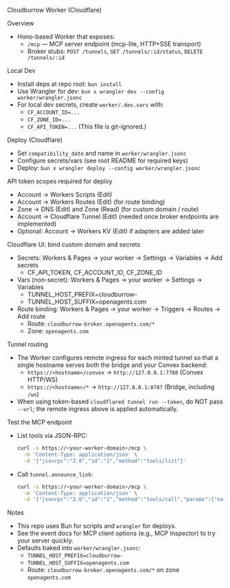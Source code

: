 Cloudburrow Worker (Cloudflare)

Overview
- Hono-based Worker that exposes:
  - `/mcp` — MCP server endpoint (mcp-lite, HTTP+SSE transport)
  - Broker stubs: `POST /tunnels`, `GET /tunnels/:id/status`, `DELETE /tunnels/:id`

Local Dev
- Install deps at repo root: `bun install`
- Use Wrangler for dev: `bun x wrangler dev --config worker/wrangler.jsonc`
- For local dev secrets, create `worker/.dev.vars` with:
  - `CF_ACCOUNT_ID=...`
  - `CF_ZONE_ID=...`
  - `CF_API_TOKEN=...`
  (This file is git-ignored.)

Deploy (Cloudflare)
- Set `compatibility_date` and name in `worker/wrangler.jsonc`
- Configure secrets/vars (see root README for required keys)
- Deploy: `bun x wrangler deploy --config worker/wrangler.jsonc`

API token scopes required for deploy
- Account → Workers Scripts (Edit)
- Account → Workers Routes (Edit) (for route binding)
- Zone → DNS (Edit) and Zone (Read) (for custom domain / route)
- Account → Cloudflare Tunnel (Edit) (needed once broker endpoints are implemented)
- Optional: Account → Workers KV (Edit) if adapters are added later

Cloudflare UI: bind custom domain and secrets
- Secrets: Workers & Pages → your worker → Settings → Variables → Add secrets
  - CF_API_TOKEN, CF_ACCOUNT_ID, CF_ZONE_ID
- Vars (non-secret): Workers & Pages → your worker → Settings → Variables
  - TUNNEL_HOST_PREFIX=cloudburrow-
  - TUNNEL_HOST_SUFFIX=openagents.com
- Route binding: Workers & Pages → your worker → Triggers → Routes → Add route
  - Route: `cloudburrow-broker.openagents.com/*`
  - Zone: `openagents.com`

Tunnel routing
- The Worker configures remote ingress for each minted tunnel so that a single hostname serves both the bridge and your Convex backend:
  - `https://<hostname>/convex` → `http://127.0.0.1:7788` (Convex HTTP/WS)
  - `https://<hostname>/*` → `http://127.0.0.1:8787` (Bridge, including `/ws`)
- When using token-based `cloudflared tunnel run --token`, do NOT pass `--url`; the remote ingress above is applied automatically.

Test the MCP endpoint
- List tools via JSON-RPC:
  ```sh
  curl -s https://<your-worker-domain>/mcp \
    -H 'Content-Type: application/json' \
    -d '{"jsonrpc":"2.0","id":"1","method":"tools/list"}'
  ```
- Call `tunnel.announce_link`:
  ```sh
  curl -s https://<your-worker-domain>/mcp \
    -H 'Content-Type: application/json' \
    -d '{"jsonrpc":"2.0","id":"2","method":"tools/call","params":{"name":"tunnel.announce_link","arguments":{"hostname":"tunnel-demo.example.com"}}}'
  ```

Notes
- This repo uses Bun for scripts and `wrangler` for deploys.
- See the event docs for MCP client options (e.g., MCP Inspector) to try your server quickly.
- Defaults baked into `worker/wrangler.jsonc`:
  - `TUNNEL_HOST_PREFIX=cloudburrow-`
  - `TUNNEL_HOST_SUFFIX=openagents.com`
  - Route: `cloudburrow-broker.openagents.com/*` on zone `openagents.com`
